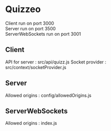 # Quizzeo

Client run on port 3000  
Server run on port 3500  
ServerWebSockets run on port 3001  

## Client
API for server : src/api/quizz.js
Socket provider : src/context/socketProvider.js

## Server
Allowed origins : config/allowedOrigins.js

## ServerWebSockets
Allowed origins : index.js




